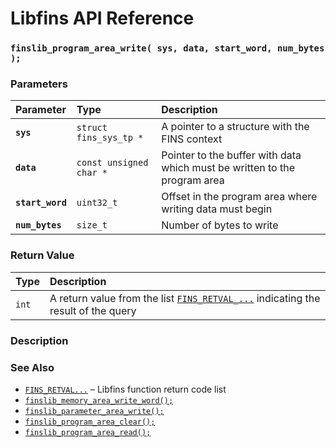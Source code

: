 # Libfins API Reference

### `finslib_program_area_write( sys, data, start_word, num_bytes );`

### Parameters

| Parameter | Type | Description |
| :--- | :--- | :--- |
|**`sys`**|`struct fins_sys_tp *`|A pointer to a structure with the FINS context|
|**`data`**|`const unsigned char *`|Pointer to the buffer with data which must be written to the program area|
|**`start_word`**|`uint32_t`|Offset in the program area where writing data must begin|
|**`num_bytes`**|`size_t`|Number of bytes to write|

### Return Value

| Type | Description |
| :--- | :--- |
|`int`|A return value from the list [`FINS_RETVAL_...`](fins_retval.md) indicating the result of the query|

### Description

### See Also

* [`FINS_RETVAL...`](fins_retval.md) &ndash; Libfins function return code list
* [`finslib_memory_area_write_word();`](finslib_memory_area_write_word.md)
* [`finslib_parameter_area_write();`](finslib_parameter_area_write.md)
* [`finslib_program_area_clear();`](finslib_program_area_clear.md)
* [`finslib_program_area_read();`](finslib_program_area_read.md)
